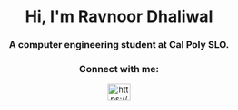 <h1 align="center">Hi, I'm Ravnoor Dhaliwal</h1>
<h3 align="center">A computer engineering student at Cal Poly SLO.</h3>

<h3 align="center">Connect with me:</h3>
<p align="center">
<a href="https://linkedin.com/in/https://www.linkedin.com/in/ravnoor-dhaliwal/" target="blank"><img align="center" src="https://raw.githubusercontent.com/rahuldkjain/github-profile-readme-generator/master/src/images/icons/Social/linked-in-alt.svg" alt="https://www.linkedin.com/in/ravnoor-dhaliwal/" height="30" width="40" /></a>
</p>
